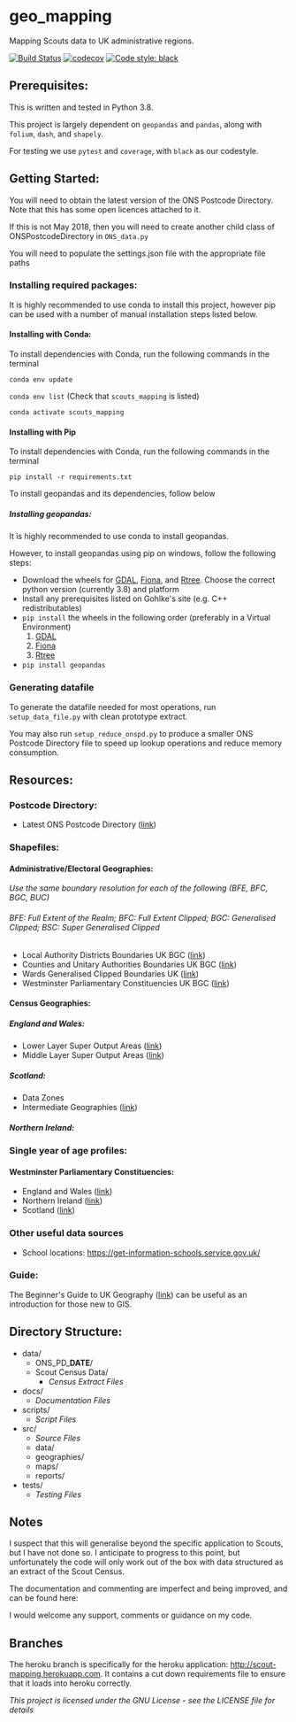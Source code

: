 # geo_mapping
Mapping Scouts data to UK administrative regions.

[![Build Status](https://travis-ci.com/the-scouts/geo_mapping.svg?branch=master)](https://travis-ci.com/the-scouts/geo_mapping)
[![codecov](https://codecov.io/gh/the-scouts/geo_mapping/branch/master/graph/badge.svg)](https://codecov.io/gh/the-scouts/geo_mapping)
[![Code style: black](https://img.shields.io/badge/code%20style-black-000000.svg)](https://github.com/psf/black)

## Prerequisites:
This is written and tested in Python 3.8.

This project is largely dependent on `geopandas` and `pandas`, along with `folium`, `dash`, and `shapely`.

For testing we use `pytest` and `coverage`, with `black` as our codestyle.

## Getting Started:
You will need to obtain the latest version of the ONS Postcode Directory. Note
that this has some open licences attached to it.

If this is not May 2018, then you will need to create another child class of
ONSPostcodeDirectory in `ONS_data.py`

You will need to populate the settings.json file with the appropriate file paths

### Installing required packages:
It is highly recommended to use conda to install this project, however pip can be used with a number of manual installation steps listed below.


#### Installing with Conda:
To install dependencies with Conda, run the following commands in the terminal

`conda env update`

`conda env list` (Check that `scouts_mapping` is listed)

`conda activate scouts_mapping`

#### Installing with Pip
To install dependencies with Conda, run the following commands in the terminal

`pip install -r requirements.txt`

To install geopandas and its dependencies, follow below

##### Installing geopandas:
It is highly recommended to use conda to install geopandas.

However, to install geopandas using pip on windows, follow the following steps:
* Download the wheels for [GDAL](http://www.lfd.uci.edu/~gohlke/pythonlibs/#gdal), [Fiona](http://www.lfd.uci.edu/~gohlke/pythonlibs/#fiona), and [Rtree](http://www.lfd.uci.edu/~gohlke/pythonlibs/#rtree). Choose the correct python version (currently 3.8) and platform
* Install any prerequisites listed on Gohlke's site (e.g. C++ redistributables)
* `pip install` the wheels in the following order (preferably in a Virtual Environment)
    1. [GDAL](http://www.lfd.uci.edu/~gohlke/pythonlibs/#gdal)
    2. [Fiona](http://www.lfd.uci.edu/~gohlke/pythonlibs/#fiona)
    3. [Rtree](http://www.lfd.uci.edu/~gohlke/pythonlibs/#rtree)
* `pip install geopandas`

### Generating datafile
To generate the datafile needed for most operations, run `setup_data_file.py` with clean prototype extract.

You may also run `setup_reduce_onspd.py` to produce a smaller ONS Postcode Directory file to speed up lookup operations and reduce memory consumption. 

## Resources:
### Postcode Directory:
 * Latest ONS Postcode Directory ([link](https://geoportal.statistics.gov.uk/search?collection=Dataset&sort=-modified&tags=ons%20postcode%20directory))

### Shapefiles:
#### Administrative/Electoral Geographies:
_Use the same boundary resolution for each of the following (BFE, BFC, BGC, BUC)_
###### BFE: Full Extent of the Realm; BFC: Full Extent Clipped; BGC: Generalised Clipped; BSC: Super Generalised Clipped
 * Local Authority Districts Boundaries UK BGC ([link](https://geoportal.statistics.gov.uk/search?collection=Dataset&sort=-modified&tags=bdy_lad))
 * Counties and Unitary Authorities Boundaries UK BGC ([link](https://geoportal.statistics.gov.uk/search?collection=Dataset&sort=-modified&tags=BDY_CTYUA))
 * Wards Generalised Clipped Boundaries UK ([link](https://geoportal.statistics.gov.uk/search?collection=Dataset&sort=-modified&tags=BDY_WD))
 * Westminster Parliamentary Constituencies UK BGC ([link](https://geoportal.statistics.gov.uk/search?collection=Dataset&sort=-modified&tags=BDY_PCON))

#### Census Geographies:
##### England and Wales:
 * Lower Layer Super Output Areas ([link](https://geoportal.statistics.gov.uk/search?collection=Dataset&sort=-modified&tags=BDY_LSOA%2CDEC_2011))
 * Middle Layer Super Output Areas ([link](https://geoportal.statistics.gov.uk/search?collection=Dataset&sort=-modified&tags=BDY_MSOA))
##### Scotland:
 * Data Zones
 * Intermediate Geographies ([link](https://data.gov.uk/dataset/133d4983-c57d-4ded-bc59-390c962ea280/intermediate-zone-boundaries-2011))
##### Northern Ireland:

### Single year of age profiles:
#### Westminster Parliamentary Constituencies:
 * England and Wales ([link](https://www.ons.gov.uk/peoplepopulationandcommunity/populationandmigration/populationestimates/datasets/parliamentaryconstituencymidyearpopulationestimates))
 * Northern Ireland ([link](https://www.nisra.gov.uk/publications/2018-mid-year-population-estimates-northern-ireland))
 * Scotland ([link](https://www.nrscotland.gov.uk/statistics-and-data/statistics/statistics-by-theme/population/population-estimates/2011-based-special-area-population-estimates/ukpc-population-estimates))

### Other useful data sources
 * School locations: https://get-information-schools.service.gov.uk/

### Guide:
The Beginner's Guide to UK Geography ([link](https://geoportal.statistics.gov.uk/search?collection=Document&sort=name&tags=DOC_BGG)) can be useful as an introduction for those new to GIS.

## Directory Structure:
* data/
    * ONS_PD_**DATE**/
    * Scout Census Data/
        * _Census Extract Files_
* docs/
    * _Documentation Files_
* scripts/
    * _Script Files_
* src/
    * _Source Files_
    * data/
    * geographies/
    * maps/
    * reports/
* tests/
    * _Testing Files_


## Notes
I suspect that this will generalise beyond the specific application to Scouts,
but I have not done so. I anticipate to progress to this point, but unfortunately
the code will only work out of the box with data structured as an extract of
the Scout Census.

The documentation and commenting are imperfect and being improved, and can be
found here:

I would welcome any support, comments or guidance on my code.

## Branches
The heroku branch is specifically for the heroku application: http://scout-mapping.herokuapp.com. It contains a cut down requirements file to ensure that it
loads into heroku correctly.

*This project is licensed under the GNU License - see the LICENSE file for details*
